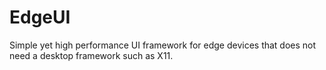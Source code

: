 # EdgeUI
Simple yet high performance UI framework for edge devices that does not need  a desktop framework such as X11.
